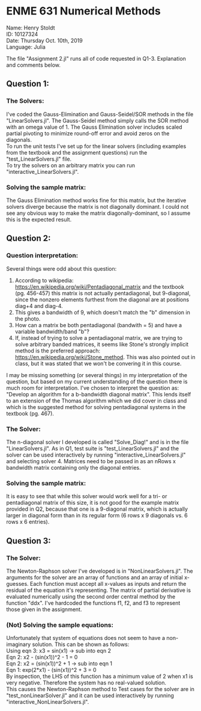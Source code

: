 # ENME 631 Numerical Methods
Name: Henry Stoldt  
ID: 10127324  
Date: Thursday Oct. 10th, 2019  
Language: Julia 

The file "Assignment 2.jl" runs all of code requested in Q1-3. Explanation and comments below.

## Question 1:
### The Solvers:
I've coded the Gauss-Elimination and Gauss-Seidel/SOR methods in the file "LinearSolvers.jl". The Gauss-Seidel method simply calls the SOR method with an omega value of 1. The Gauss Elimination solver includes scaled partial pivoting to minimize round-off error and avoid zeros on the diagonals.  
To run the unit tests I've set up for the linear solvers (including examples from the textbook and the assignment questions) run the "test_LinearSolvers.jl" file.  
To try the solvers on an arbitrary matrix you can run "interactive_LinearSolvers.jl".  
### Solving the sample matrix:
The Gauss Elimination method works fine for this matrix, but the iterative solvers diverge because the matrix is not diagonally dominant. I could not see any obvious way to make the matrix diagonally-dominant, so I assume this is the expected result.

## Question 2:
### Question interpretation:
Several things were odd about this question:
1. According to wikipedia: https://en.wikipedia.org/wiki/Pentadiagonal_matrix and the textbook (pg. 456-457) this matrix is not actually pentadiagonal, but 9-diagonal, since the nonzero elements furthest from the diagonal are at positions diag+4 and diag-4. 
2. This gives a bandwidth of 9, which doesn't match the "b" dimension in the photo.
3. How can a matrix be both pentadiagonal (bandwith = 5) and have a variable bandwidth/band "b"?
4. If, instead of trying to solve a pentadiagonal matrix, we are trying to solve arbitrary banded matrices, it seems like Stone's strongly implicit method is the preferred approach: https://en.wikipedia.org/wiki/Stone_method. This was also pointed out in class, but it was stated that we won't be convering it in this course.

I may be missing something (or several things) in my interpretation of the question, but based on my current understanding of the question there is much room for interpretation. I've chosen to interpret the question as: "Develop an algorithm for a b-bandwidth diagonal matrix". This lends itself to an extension of the Thomas algorithm which we did cover in class and which is the suggested method for solving pentadiagonal systems in the textbook (pg. 467).  
### The Solver:
The n-diagonal solver I developed is called "Solve_Diag!" and is in the file "LinearSolvers.jl". As in Q1, test suite is "test_LinearSolvers.jl" and the solver can be used interactively by running "interactive_LinearSolvers.jl" and selecting solver 4. Matrices need to be passed in as an nRows x bandwidth matrix containing only the diagonal entries.  
### Solving the sample matrix:
It is easy to see that while this solver would work well for a tri- or pentadiagonal matrix of this size, it is not good for the example matrix provided in Q2, because that one is a 9-diagonal matrix, which is actually larger in diagonal form than in its regular form (6 rows x 9 diagonals vs. 6 rows x 6 entries).

## Question 3:
### The Solver:
The Newton-Raphson solver I've developed is in "NonLinearSolvers.jl". The arguments for the solver are an array of functions and an array of initial x-guesses. Each function must accept all x-values as inputs and return the residual of the equation it's representing. The matrix of partial derivative is evaluated numerically using the second order central method by the function "ddx". I've hardcoded the functions f1, f2, and f3 to represent those given in the assignment.
### (Not) Solving the sample equations:
Unfortunately that system of equations does not seem to have a non-imaginary solution. This can be shown as follows:  
Using eqn 3: x3 = sin(x1) -> sub into eqn 2  
Eqn 2: x2 - (sin(x1))^2 - 1 = 0  
Eqn 2: x2 = (sin(x1))^2 + 1 -> sub into eqn 1  
Eqn 1: exp(2*x1) - (sin(x1))^2 + 3 = 0  
By inspection, the LHS of this function has a minimum value of 2 when x1 is very negative. Therefore the system has no real-valued solution.  
This causes the Newton-Raphson method to 
Test cases for the solver are in "test_nonLinearSolver.jl" and it can be used interactively by running "interactive_NonLinearSolvers.jl".